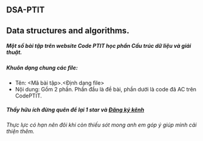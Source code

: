 ## DSA-PTIT
## Data structures and algorithms.
##### Một số bài tập trên website Code PTIT học phần Cấu trúc dữ liệu và giải thuật.
##### Khuôn dạng chung các file:
- Tên: <Mã bài tập>.<Định dạng file>
- Nội dung: Gồm 2 phần. Phần đầu là đề bài, phần dưới là code đã AC trên CodePTIT.
##### Thấy hữu ích đừng quên để lại 1 star và [Đăng ký kênh](https://www.youtube.com/channel/UChpPKoVDZLty_-ctj_WJC9Q)
_Thực lực có hạn nên đôi khi còn thiếu sót mong anh em góp ý giúp mình cải thiện thêm._
